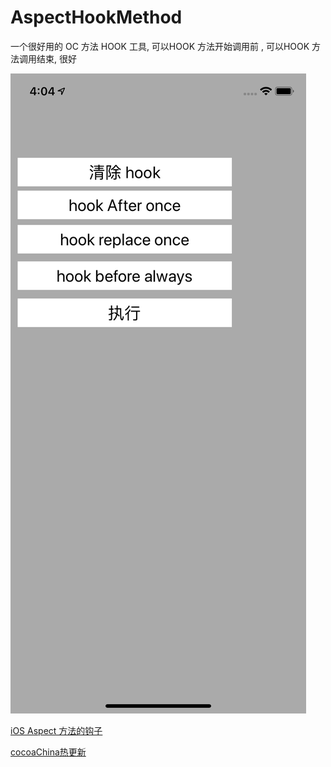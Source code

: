 # AspectHookMethod

一个很好用的 OC 方法 HOOK 工具, 可以HOOK  方法开始调用前 , 可以HOOK 方法调用结束, 很好



![](images/aaa.png)
 

[iOS Aspect 方法的钩子](https://github.com/steipete/Aspects.git)

[cocoaChina热更新](http://www.cocoachina.com/ios/20180309/22517.html)
